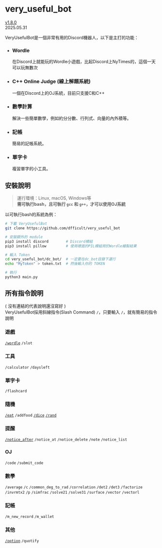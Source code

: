# very_useful_bot
[v1.8.0](docs/changelog.md)  
2025.05.31  

VeryUsefulBot是一個非常有用的Discord機器人，以下是主打的功能：

- ### Wordle
    在Discord上就能玩的Wordle小遊戲，比起Discord上NyTimes的，這個一天可以玩無數次 

- ### C++ Online Judge (線上解題系統)
    一個在Discord上的OJ系統，目前只支援C和C++

- ### 數學計算
    解決一些簡單數學，例如約分分數、行列式、向量的內外積等。

- ### 記帳
    簡易的記帳系統。

- ### 單字卡
    複習單字的小工具。



## 安裝說明
> 運行環境：Linux, macOS, Windows等   
> **需可執行bash，且可執行 `gcc` 和 `g++`，才可以使用OJ系統**  

以可執行bash的系統為例：
```bash
# 下載 VeryUsefulBot
git clone https://github.com/dfficult/very_useful_bot

# 安裝額外的 module
pip3 install discord        # Discord模組
pip3 install pillow         # 使用裡面的PIL模組用於Wordle繪製結果

# 輸入 Token
cd very_useful_bot/dc_bot/  # 一定要在dc_bot目錄下運行
echo "MyToken" > token.txt  # 然後輸入你的 TOKEN

# 執行
python3 main.py
```

## 所有指令說明
( 沒有連結的代表說明還沒寫好 )  
VeryUsefulBot採用斜線指令(Slash Command) `/`，只要輸入 `/`，就有簡易的指令說明  

### 遊戲
[`/wordle`](manual/wordle.md) `/slot`

### 工具
`/calculator` `/daysleft`

### 單字卡
`/flashcard`

### 隨機
[`/eat`](manual/eat.md/#eat) `/addfood` [`/dice`](manual/math.md/#dice-faces) [`/rand`](manual/math.md/#rand-items)


### 提醒
[`/notice_after`](manual/notice.md/#notice) `/notice_at` `/notice_delete` `/note` `/notice_list`

### OJ
`/code` `/submit_code`

### 數學
`/average` `/c` `/common_deg_to_rad` `/correlation` `/det2` `/det3` `/factorize` `/invrmtx2` `/p` `/simfrac` `/solve21` `/solve31` `/surface` `/vector` `/vectorl` 

### 記帳
`/m_new_record` `/m_wallet`

### 其他
[`/option`](manual/options.md) `/quotify`
